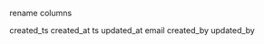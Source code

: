 rename columns

created_ts      created_at
ts              updated_at
email           created_by
                updated_by
